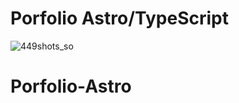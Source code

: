 # Porfolio Astro/TypeScript

![449shots_so](https://github.com/IgnacioBritos/Porfolio-Astro/assets/135151646/9216e98f-586f-41ad-838e-94c0d3a4deea)


# Porfolio-Astro
